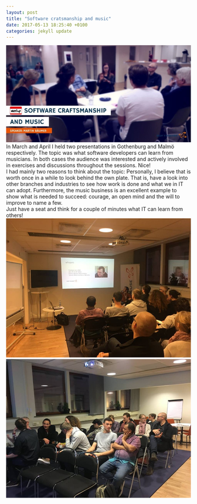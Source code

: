 ```yaml
---
layout: post
title: "Software cratsmanship and music"
date: 2017-05-13 18:25:40 +0100
categories: jekyll update
---
```

![](/assets/craft/cover.png)
In March and April I held two presentations in Gothenburg and Malmö respectively. The topic was what software developers can learn from musicians.
In both cases the audience was interested and actively involved in exercises and discussions throughout the sessions. Nice!
<br/>
I had mainly two reasons to think about the topic: Personally, I believe that is worth once in a while to look behind the own plate. That is, have a 
look into other branches and industries to see how work is done and what we in IT can adopt.
Furthermore, the music business is an excellent example to show what is needed to succeed: courage, an open mind and the will to improve to name a few.
<br/>
Just have a seat and think for a couple of minutes what IT can learn from others!
<br/>
![](/assets/craft/presentation.png)
![](/assets/craft/discussion.png)


